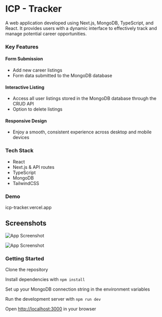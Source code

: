 # ICP - Tracker

A web application developed using Next.js, MongoDB, TypeScript, and React. It provides users with a dynamic interface to effectively track and manage potential career opportunities.

### Key Features

#### Form Submission

- Add new career listings
- Form data submitted to the MongoDB database

#### Interactive Listing

- Access all user listings stored in the MongoDB database through the CRUD API
- Option to delete listings

#### Responsive Design

- Enjoy a smooth, consistent experience across desktop and mobile devices

### Tech Stack

- React
- Next.js & API routes
- TypeScript
- MongoDB
- TailwindCSS

### Demo

icp-tracker.vercel.app

## Screenshots

![App Screenshot](https://github.com/user-attachments/assets/2b819832-223f-486e-90da-1068f7eeab1f)

![App Screenshot](https://github.com/user-attachments/assets/350bfe49-f2f2-4177-9f36-4fe96420bb39)

### Getting Started

Clone the repository

Install dependencies with `npm install`

Set up your MongoDB connection string in the environment variables

Run the development server with `npm run dev`

Open [http://localhost:3000](http://localhost:3000) in your browser
